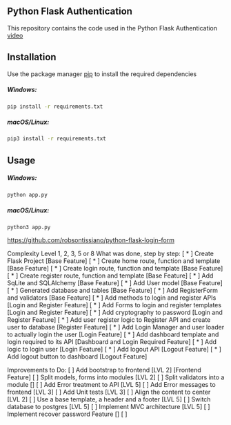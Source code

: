 ## Python Flask Authentication

This repository contains the code used in the Python Flask Authentication [video](https://www.youtube.com/watch?v=71EU8gnZqZQ)

## Installation

Use the package manager [pip](https://pip.pypa.io/en/stable/) to install the required dependencies

##### Windows:
```zsh
pip install -r requirements.txt
```

##### macOS/Linux:
```zsh
pip3 install -r requirements.txt
```

## Usage

##### Windows:
```zsh
python app.py
```
##### macOS/Linux:
```zsh
python3 app.py
```

https://github.com/robsontissiano/python-flask-login-form

Complexity Level 1, 2, 3, 5 or 8
What was done, step by step:
[ * ] Create Flask Project                                      [Base Feature]
[ * ] Create home route, function and template                  [Base Feature]
[ * ] Create login route, function and template                 [Base Feature]
[ * ] Create register route, function and template              [Base Feature]
[ * ] Add SqLite and SQLAlchemy                                 [Base Feature]
[ * ] Add User model                                            [Base Feature]
[ * ] Generated database and tables                             [Base Feature]
[ * ] Add RegisterForm and validators                           [Base Feature]
[ * ] Add methods to login and register APIs                    [Login and Register Feature]
[ * ] Add Forms to login and register templates                 [Login and Register Feature]
[ * ] Add cryptography to password                              [Login and Register Feature]
[ * ] Add user register logic to Register API and create user to database  [Register Feature]
[ * ] Add Login Manager and user loader to actually login the user [Login Feature]
[ * ] Add dashboard template and login required to its API [Dashboard and Login Required Feature]
[ * ] Add logic to login user                                    [Login Feature]
[ * ] Add logout API                                             [Logout Feature]
[ * ] Add logout button to dashboard                             [Logout Feature]

Improvements to Do:
[   ] Add bootstrap to frontend                         [LVL 2] [Frontend Feature]
[   ] Split models, forms into modules                  [LVL 2]
[   ] Split validators into a module                    []
[   ] Add Error treatment to API                        [LVL 5]
[   ] Add Error messages to frontend                    [LVL 3]
[   ] Add Unit tests                                    [LVL 3]
[   ] Align the content to center                       [LVL 2]
[   ] Use a base template, a header and a footer        [LVL 5]
[   ] Switch database to postgres                       [LVL 5]
[   ] Implement MVC architecture                        [LVL 5]
[   ] Implement recover password Feature                []
[   ]
